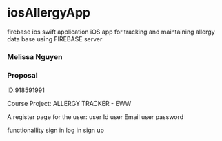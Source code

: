 # iosAllergyApp
firebase ios swift application
iOS app for tracking and maintaining allergy data base using FIREBASE server 
### Melissa Nguyen 
### Proposal
ID:918591991

Course Project: ALLERGY TRACKER - EWW


A register page for the user:
user Id
user Email
user password
 

 functionallity 
   sign in 
   log in
  sign up 

 


